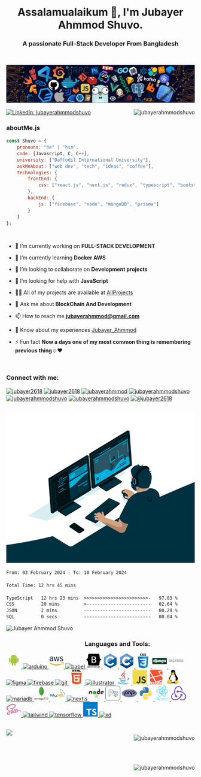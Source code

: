 <h1 align="center">Assalamualaikum 👋, I'm Jubayer Ahmmod Shuvo.</h1>


<h3 align="center">A passionate Full-Stack Developer From Bangladesh</h3>

<!-- <h4 align="center">Student Of Daffodil International University</h4> -->
<br>


[![](./src/header_.png)](#)
<!--<a href="https://linkedin.com/in/jubayerahmmodshuvo" target="blank"><img align="center" src="https://img.shields.io/badge/LinkedIn-0077B5?style=for-the-badge&logo=linkedin&logoColor=white" alt="jubayer2618" height="35" width="80" /></a> -->


[![Linkedin: jubayerahmmodshuvo](https://img.shields.io/badge/-jubayerahmmodshuvo-blue?style=flat-square&logo=Linkedin&logoColor=white&link=https://www.linkedin.com/in/jubayerahmmodshuvo/)](https://www.linkedin.com/in/jubayerahmmodshuvo/) 
<img align="right" src="https://komarev.com/ghpvc/?username=jubayerahmmodshuvo&label=Profile%20views&color=0e75b6&style=flat" alt="jubayerahmmodshuvo" />

### aboutMe.js

```javascript
const Shuvo = {
    pronouns: "he" | "him",
    code: [Javascript, C, C++],
    university: ["Daffodil International University"],
    askMeAbout: ["web dev", "tech", "ideas", "coffee"],
    technologies: {
        frontEnd: {
            css: ["react.js", "next.js", "redux", "typescript", "bootstrap", "materialize", "tailwind", "ant-design"]
        },
        backEnd: {
            js: ["firebase", "node", "mongoDB", "prisma"]
        }        
    }
};
```







<!-- <p align="left"> <a href="https://twitter.com/jubayerahmmod" target="blank"><img src="https://img.shields.io/twitter/follow/jubayerahmmod?logo=twitter&style=for-the-badge" alt="jubayerahmmod" /></a></p> -->


<br>





- 🔭 I’m currently working on **FULL-STACK DEVELOPMENT**

- 🌱 I’m currently learning **Docker AWS**

- 👯 I’m looking to collaborate on **Development projects**

- 🤝 I’m looking for help with **JavaScript**

- 👨‍💻 All of my projects are available at <a href="https://jubayerahmmodshuvo.vercel.app/allproject" target="_blank">AllProjects</a>

- 💬 Ask me about **BlockChain And Development**

- 📫 How to reach me **<a href="mailto:jubayerahmmod@gmail.com" target="_blank">jubayerahmmod@gmail.com</a>**

- 📄 Know about my experiences  <a href="https://jubayerahmmodshuvo.vercel.app/" target="_blank">Jubayer_Ahmmod</a>

- ⚡ Fun fact **Now a days one of my most common thing is remembering previous thing☺❤**


<br>



<h3 align="left">Connect with me:</h3>
<p align="left">
<a href="https://codepen.io/jubayer2618" target="blank"><img align="center" src="https://raw.githubusercontent.com/rahuldkjain/github-profile-readme-generator/master/src/images/icons/Social/codepen.svg" alt="jubayer2618" height="30" width="40" /></a>
<a href="https://dev.to/jubayer2618" target="blank"><img align="center" src="https://cdn.jsdelivr.net/npm/simple-icons@3.0.1/icons/dev-dot-to.svg" alt="jubayer2618" height="30" width="40" /></a>
<a href="https://twitter.com/jubayerahmmod" target="blank"><img align="center" src="https://raw.githubusercontent.com/rahuldkjain/github-profile-readme-generator/master/src/images/icons/Social/twitter.svg" alt="jubayerahmmod" height="30" width="40" /></a>
<a href="https://linkedin.com/in/jubayerahmmodshuvo" target="blank"><img align="center" src="https://raw.githubusercontent.com/rahuldkjain/github-profile-readme-generator/master/src/images/icons/Social/linked-in-alt.svg" alt="jubayerahmmodshuvo" height="30" width="40" /></a>
<a href="https://fb.com/jubayerahmmodshuvo" target="blank"><img align="center" src="https://raw.githubusercontent.com/rahuldkjain/github-profile-readme-generator/master/src/images/icons/Social/facebook.svg" alt="jubayerahmmodshuvo" height="30" width="40" /></a>
<a href="https://instagram.com/jubayerahmmodshuvo" target="blank"><img align="center" src="https://raw.githubusercontent.com/rahuldkjain/github-profile-readme-generator/master/src/images/icons/Social/instagram.svg" alt="jubayerahmmodshuvo" height="30" width="40" /></a>
<a href="https://medium.com/@jubayer2618" target="blank"><img align="center" src="https://raw.githubusercontent.com/rahuldkjain/github-profile-readme-generator/master/src/images/icons/Social/medium.svg" alt="@jubayer2618" height="30" width="40" /></a>
</p>
<br>

<div align="center">
  <img src="https://github.com/JubayerAhmmodShuvo/JubayerAhmmodShuvo/blob/main/code.gif?raw=true" alt="GIF" style="width: 100%; max-width: 100%;" height="400" />
</div>

<div style="clear: both;"></div>
  
  
  
  <!--START_SECTION:waka-->

```txt
From: 03 February 2024 - To: 10 February 2024

Total Time: 12 hrs 45 mins

TypeScript   12 hrs 23 mins  >>>>>>>>>>>>>>>>>>>>>>>>-   97.03 %
CSS          20 mins         >------------------------   02.64 %
JSON         2 mins          -------------------------   00.29 %
SQL          0 secs          -------------------------   00.04 %
```

<!--END_SECTION:waka-->

<p><a href="https://www.linkedin.com/in/jubayerahmmodshuvo/"> <img align="left" src="https://cdn.ko-fi.com/cdn/kofi3.png?v=3" height="50" width="210" alt="Jubayer Ahmmod Shuvo" /></a></p>
<br>


<h3 align="left">Languages and Tools:</h3>
<p align="left"> <a href="https://developer.android.com" target="_blank"> <img src="https://raw.githubusercontent.com/devicons/devicon/master/icons/android/android-original-wordmark.svg" alt="android" width="40" height="40"/> </a> <a href="https://www.arduino.cc/" target="_blank"> <img src="https://cdn.worldvectorlogo.com/logos/arduino-1.svg" alt="arduino" width="40" height="40"/> </a> <a href="https://aws.amazon.com" target="_blank"> <img src="https://raw.githubusercontent.com/devicons/devicon/master/icons/amazonwebservices/amazonwebservices-original-wordmark.svg" alt="aws" width="40" height="40"/> </a> <a href="https://babeljs.io/" target="_blank"> <img src="https://www.vectorlogo.zone/logos/babeljs/babeljs-icon.svg" alt="babel" width="40" height="40"/> </a> <a href="https://getbootstrap.com" target="_blank"> <img src="https://raw.githubusercontent.com/devicons/devicon/master/icons/bootstrap/bootstrap-plain-wordmark.svg" alt="bootstrap" width="40" height="40"/> </a> <a href="https://www.cprogramming.com/" target="_blank"> <img src="https://raw.githubusercontent.com/devicons/devicon/master/icons/c/c-original.svg" alt="c" width="40" height="40"/> </a> <a href="https://www.w3schools.com/cpp/" target="_blank"> <img src="https://raw.githubusercontent.com/devicons/devicon/master/icons/cplusplus/cplusplus-original.svg" alt="cplusplus" width="40" height="40"/> </a> <a href="https://www.w3schools.com/css/" target="_blank"> <img src="https://raw.githubusercontent.com/devicons/devicon/master/icons/css3/css3-original-wordmark.svg" alt="css3" width="40" height="40"/> </a> <a href="https://www.djangoproject.com/" target="_blank"> <img src="https://raw.githubusercontent.com/devicons/devicon/master/icons/django/django-original.svg" alt="django" width="40" height="40"/> </a> <a href="https://expressjs.com" target="_blank"> <img src="https://raw.githubusercontent.com/devicons/devicon/master/icons/express/express-original-wordmark.svg" alt="express" width="40" height="40"/> </a> <a href="https://www.figma.com/" target="_blank"> <img src="https://www.vectorlogo.zone/logos/figma/figma-icon.svg" alt="figma" width="40" height="40"/> </a> <a href="https://firebase.google.com/" target="_blank"> <img src="https://www.vectorlogo.zone/logos/firebase/firebase-icon.svg" alt="firebase" width="40" height="40"/> </a> <a href="https://git-scm.com/" target="_blank"> <img src="https://www.vectorlogo.zone/logos/git-scm/git-scm-icon.svg" alt="git" width="40" height="40"/> </a> <a href="https://www.w3.org/html/" target="_blank"> <img src="https://raw.githubusercontent.com/devicons/devicon/master/icons/html5/html5-original-wordmark.svg" alt="html5" width="40" height="40"/> </a> <a href="https://www.adobe.com/in/products/illustrator.html" target="_blank"> <img src="https://www.vectorlogo.zone/logos/adobe_illustrator/adobe_illustrator-icon.svg" alt="illustrator" width="40" height="40"/> </a> <a href="https://www.java.com" target="_blank"> <img src="https://raw.githubusercontent.com/devicons/devicon/master/icons/java/java-original.svg" alt="java" width="40" height="40"/> </a> <a href="https://developer.mozilla.org/en-US/docs/Web/JavaScript" target="_blank"> <img src="https://raw.githubusercontent.com/devicons/devicon/master/icons/javascript/javascript-original.svg" alt="javascript" width="40" height="40"/> </a> <a href="https://laravel.com/" target="_blank"> <img src="https://raw.githubusercontent.com/devicons/devicon/master/icons/laravel/laravel-plain-wordmark.svg" alt="laravel" width="40" height="40"/> </a> <a href="https://www.linux.org/" target="_blank"> <img src="https://raw.githubusercontent.com/devicons/devicon/master/icons/linux/linux-original.svg" alt="linux" width="40" height="40"/> </a> <a href="https://mariadb.org/" target="_blank"> <img src="https://www.vectorlogo.zone/logos/mariadb/mariadb-icon.svg" alt="mariadb" width="40" height="40"/> </a> <a href="https://www.mongodb.com/" target="_blank"> <img src="https://raw.githubusercontent.com/devicons/devicon/master/icons/mongodb/mongodb-original-wordmark.svg" alt="mongodb" width="40" height="40"/> </a> <a href="https://www.mysql.com/" target="_blank"> <img src="https://raw.githubusercontent.com/devicons/devicon/master/icons/mysql/mysql-original-wordmark.svg" alt="mysql" width="40" height="40"/> </a> <a href="https://nextjs.org/" target="_blank"> <img src="https://cdn.worldvectorlogo.com/logos/nextjs-3.svg" alt="nextjs" width="40" height="40"/> </a> <a href="https://nodejs.org" target="_blank"> <img src="https://raw.githubusercontent.com/devicons/devicon/master/icons/nodejs/nodejs-original-wordmark.svg" alt="nodejs" width="40" height="40"/> </a> <a href="https://www.photoshop.com/en" target="_blank"> <img src="https://raw.githubusercontent.com/devicons/devicon/master/icons/photoshop/photoshop-line.svg" alt="photoshop" width="40" height="40"/> </a> <a href="https://www.php.net" target="_blank"> <img src="https://raw.githubusercontent.com/devicons/devicon/master/icons/php/php-original.svg" alt="php" width="40" height="40"/> </a> <a href="https://www.python.org" target="_blank"> <img src="https://raw.githubusercontent.com/devicons/devicon/master/icons/python/python-original.svg" alt="python" width="40" height="40"/> </a> <a href="https://reactjs.org/" target="_blank"> <img src="https://raw.githubusercontent.com/devicons/devicon/master/icons/react/react-original-wordmark.svg" alt="react" width="40" height="40"/> </a> <a href="https://redux.js.org" target="_blank"> <img src="https://raw.githubusercontent.com/devicons/devicon/master/icons/redux/redux-original.svg" alt="redux" width="40" height="40"/> </a> <a href="https://sass-lang.com" target="_blank"> <img src="https://raw.githubusercontent.com/devicons/devicon/master/icons/sass/sass-original.svg" alt="sass" width="40" height="40"/> </a> <a href="https://tailwindcss.com/" target="_blank"> <img src="https://www.vectorlogo.zone/logos/tailwindcss/tailwindcss-icon.svg" alt="tailwind" width="40" height="40"/> </a> <a href="https://www.tensorflow.org" target="_blank"> <img src="https://www.vectorlogo.zone/logos/tensorflow/tensorflow-icon.svg" alt="tensorflow" width="40" height="40"/> </a> <a href="https://www.typescriptlang.org/" target="_blank"> <img src="https://raw.githubusercontent.com/devicons/devicon/master/icons/typescript/typescript-original.svg" alt="typescript" width="40" height="40"/> </a> <a href="https://www.adobe.com/products/xd.html" target="_blank"> <img src="https://cdn.worldvectorlogo.com/logos/adobe-xd.svg" alt="xd" width="40" height="40"/> </a> </p>

 <br>
<a href="https://github.com/JubayerAhmmodShuvo">
  <img align="left" src="https://github-readme-stats.vercel.app/api/top-langs/?username=JubayerAhmmodShuvo&theme=default&hide_langs_below=1" />
</a>

<p>&nbsp;<img align="right" src="https://github-readme-stats.vercel.app/api?username=jubayerahmmodshuvo&show_icons=true&locale=en" alt="jubayerahmmodshuvo" /></p>


<br>



<br>



<p><img  align="right"  src="https://github-readme-streak-stats.herokuapp.com/?user=jubayerahmmodshuvo&" alt="jubayerahmmodshuvo" /></p>


